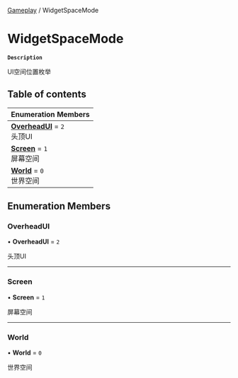 [Gameplay](../modules/Gameplay.Gameplay.md) / WidgetSpaceMode

# WidgetSpaceMode <Badge type="tip" text="Enumeration" />

**`Description`**

UI空间位置枚举

## Table of contents

| Enumeration Members |
| :-----|
| **[OverheadUI](Gameplay.WidgetSpaceMode.md#overheadui)** = ``2`` <br> 头顶UI|
| **[Screen](Gameplay.WidgetSpaceMode.md#screen)** = ``1`` <br> 屏幕空间|
| **[World](Gameplay.WidgetSpaceMode.md#world)** = ``0`` <br> 世界空间|

## Enumeration Members

### OverheadUI

• **OverheadUI** = ``2``

头顶UI

___

### Screen

• **Screen** = ``1``

屏幕空间

___

### World

• **World** = ``0``

世界空间
